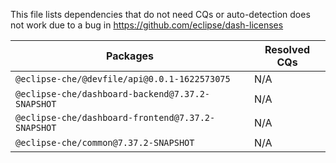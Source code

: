 This file lists dependencies that do not need CQs or auto-detection does not work due to a bug in https://github.com/eclipse/dash-licenses

| Packages | Resolved CQs |
| --- | --- |
| `@eclipse-che/@devfile/api@0.0.1-1622573075` | N/A |
| `@eclipse-che/dashboard-backend@7.37.2-SNAPSHOT` | N/A |
| `@eclipse-che/dashboard-frontend@7.37.2-SNAPSHOT` | N/A |
| `@eclipse-che/common@7.37.2-SNAPSHOT` | N/A |
